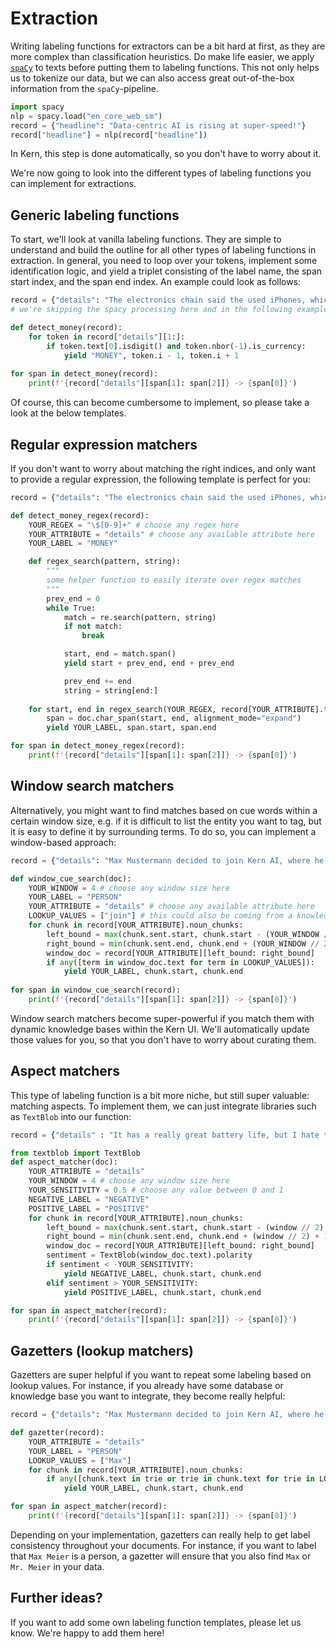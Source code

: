 # Extraction
Writing labeling functions for extractors can be a bit hard at first, as they are more complex than classification heuristics. Do make life easier, we apply [`spaCy`](https://spacy.io/) to texts before putting them to labeling functions. This not only helps us to tokenize our data, but we can also access great out-of-the-box information from the `spaCy`-pipeline.

```python
import spacy
nlp = spacy.load("en_core_web_sm")
record = {"headline": "Data-centric AI is rising at super-speed!"}
record["headline"] = nlp(record["headline"])
```

In Kern, this step is done automatically, so you don't have to worry about it. 

We're now going to look into the different types of labeling functions you can implement for extractions.

## Generic labeling functions
To start, we'll look at vanilla labeling functions. They are simple to understand and build the outline for all other types of labeling functions in extraction. In general, you need to loop over your tokens, implement some identification logic, and yield a triplet consisting of the label name, the span start index, and the span end index. An example could look as follows:

```python
record = {"details": "The electronics chain said the used iPhones, which were returned within 30 days of purchase, are priced at $149 for the model with 8 gigabytes of storage,  while the 16-gigabyte version is $249"}
# we're skipping the spacy processing here and in the following examples

def detect_money(record):
    for token in record["details"][1:]:
        if token.text[0].isdigit() and token.nbor(-1).is_currency:
            yield "MONEY", token.i - 1, token.i + 1
            
for span in detect_money(record):
    print(f'{record["details"][span[1]: span[2]]} -> {span[0]}')
```

Of course, this can become cumbersome to implement, so please take a look at the below templates.

## Regular expression matchers
If you don't want to worry about matching the right indices, and only want to provide a regular expression, the following template is perfect for you:

```python
record = {"details": "The electronics chain said the used iPhones, which were returned within 30 days of purchase, are priced at $149 for the model with 8 gigabytes of storage,  while the 16-gigabyte version is $249"}

def detect_money_regex(record):
    YOUR_REGEX = "\$[0-9]+" # choose any regex here
    YOUR_ATTRIBUTE = "details" # choose any available attribute here
    YOUR_LABEL = "MONEY"

    def regex_search(pattern, string):
        """
        some helper function to easily iterate over regex matches
        """
        prev_end = 0
        while True:
            match = re.search(pattern, string)
            if not match:
                break

            start, end = match.span()
            yield start + prev_end, end + prev_end

            prev_end += end
            string = string[end:]
            
    for start, end in regex_search(YOUR_REGEX, record[YOUR_ATTRIBUTE].text):
        span = doc.char_span(start, end, alignment_mode="expand")
        yield YOUR_LABEL, span.start, span.end

for span in detect_money_regex(record):
    print(f'{record["details"][span[1]: span[2]]} -> {span[0]}')
```


## Window search matchers
Alternatively, you might want to find matches based on cue words within a certain window size, e.g. if it is difficult to list the entity you want to tag, but it is easy to define it by surrounding terms. To do so, you can implement a window-based approach:

```python
record = {"details": "Max Mustermann decided to join Kern AI, where he wants to build great software."}

def window_cue_search(doc):
    YOUR_WINDOW = 4 # choose any window size here
    YOUR_LABEL = "PERSON"
    YOUR_ATTRIBUTE = "details" # choose any available attribute here
    LOOKUP_VALUES = ["join"] # this could also be coming from a knowledge base via `import knowledge`
    for chunk in record[YOUR_ATTRIBUTE].noun_chunks:
        left_bound = max(chunk.sent.start, chunk.start - (YOUR_WINDOW // 2) +1)
        right_bound = min(chunk.sent.end, chunk.end + (YOUR_WINDOW // 2) + 1)
        window_doc = record[YOUR_ATTRIBUTE][left_bound: right_bound]
        if any([term in window_doc.text for term in LOOKUP_VALUES]):
            yield YOUR_LABEL, chunk.start, chunk.end
        
for span in window_cue_search(record):
    print(f'{record["details"][span[1]: span[2]]} -> {span[0]}')
```

Window search matchers become super-powerful if you match them with dynamic knowledge bases within the Kern UI. We'll automatically update those values for you, so that you don't have to worry about curating them.

## Aspect matchers
This type of labeling function is a bit more niche, but still super valuable: matching aspects. To implement them, we can just integrate libraries such as `TextBlob` into our function:

```python
record = {"details" : "It has a really great battery life, but I hate the window size..."}

from textblob import TextBlob
def aspect_matcher(doc):
    YOUR_ATTRIBUTE = "details"
    YOUR_WINDOW = 4 # choose any window size here
    YOUR_SENSITIVITY = 0.5 # choose any value between 0 and 1
    NEGATIVE_LABEL = "NEGATIVE"
    POSITIVE_LABEL = "POSITIVE"
    for chunk in record[YOUR_ATTRIBUTE].noun_chunks:
        left_bound = max(chunk.sent.start, chunk.start - (window // 2) +1)
        right_bound = min(chunk.sent.end, chunk.end + (window // 2) + 1)
        window_doc = record[YOUR_ATTRIBUTE][left_bound: right_bound]
        sentiment = TextBlob(window_doc.text).polarity
        if sentiment < -YOUR_SENSITIVITY:
            yield NEGATIVE_LABEL, chunk.start, chunk.end
        elif sentiment > YOUR_SENSITIVITY:
            yield POSITIVE_LABEL, chunk.start, chunk.end

for span in aspect_matcher(record):
    print(f'{record["details"][span[1]: span[2]]} -> {span[0]}')
```

## Gazetters (lookup matchers)
Gazetters are super helpful if you want to repeat some labeling based on lookup values. For instance, if you already have some database or knowledge base you want to integrate, they become really helpful:

```python
record = {"details": "Max Mustermann decided to join Kern AI, where he wants to build great software."}

def gazetter(record):
    YOUR_ATTRIBUTE = "details"
    YOUR_LABEL = "PERSON"
    LOOKUP_VALUES = ["Max"]
    for chunk in record[YOUR_ATTRIBUTE].noun_chunks:
        if any([chunk.text in trie or trie in chunk.text for trie in LOOKUP_VALUES]):
            yield YOUR_LABEL, chunk.start, chunk.end

for span in aspect_matcher(record):
    print(f'{record["details"][span[1]: span[2]]} -> {span[0]}')
```

Depending on your implementation, gazetters can really help to get label consistency throughout your documents. For instance, if you want to label that `Max Meier` is a person, a gazetter will ensure that you also find `Max` or `Mr. Meier` in your data.

## Further ideas?
If you want to add some own labeling function templates, please let us know. We're happy to add them here!
